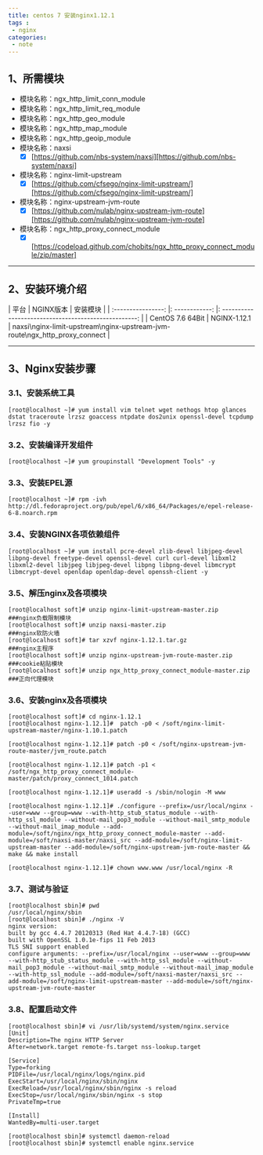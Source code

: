 ```yaml
---
title: centos 7 安装nginx1.12.1
tags :
 - nginx
categories:
 - note
---
```


## 1、所需模块
- 模块名称：ngx_http_limit_conn_module
- 模块名称：ngx_http_limit_req_module
- 模块名称：ngx_http_geo_module
- 模块名称：ngx_http_map_module
- 模块名称：ngx_http_geoip_module
- 模块名称：naxsi
	- [x] [https://github.com/nbs-system/naxsi][https://github.com/nbs-system/naxsi]
- 模块名称：nginx-limit-upstream
	- [x] [https://github.com/cfsego/nginx-limit-upstream/][https://github.com/cfsego/nginx-limit-upstream/]
- 模块名称：nginx-upstream-jvm-route
	- [x] [https://github.com/nulab/nginx-upstream-jvm-route][https://github.com/nulab/nginx-upstream-jvm-route]
- 模块名称：ngx_http_proxy_connect_module
	- [x] [https://codeload.github.com/chobits/ngx_http_proxy_connect_module/zip/master]
---
<!--more-->

## 2、安装环境介绍
| 平台             | NGINX版本    | 安装模块                                            |
| :----------------: |: ------------: |: ---------------------------------------------------: |
| CentOS 7.6 64Bit | NGINX-1.12.1 | naxsi\nginx-limit-upstream\nginx-upstream-jvm-route\ngx_http_proxy_connect |

---

## 3、Nginx安装步骤
### 3.1、安装系统工具
```shell
[root@localhost ~]# yum install vim telnet wget nethogs htop glances dstat traceroute lrzsz goaccess ntpdate dos2unix openssl-devel tcpdump lrzsz fio -y
```

### 3.2、安装编译开发组件
```shell
[root@localhost ~]# yum groupinstall "Development Tools" -y
```

### 3.3、安装EPEL源
```shell
[root@localhost ~]# rpm -ivh http://dl.fedoraproject.org/pub/epel/6/x86_64/Packages/e/epel-release-6-8.noarch.rpm
```

### 3.4、安装NGINX各项依赖组件
```shell
[root@localhost ~]# yum install pcre-devel zlib-devel libjpeg-devel libpng-devel freetype-devel openssl-devel curl curl-devel libxml2 libxml2-devel libjpeg libjpeg-devel libpng libpng-devel libmcrypt libmcrypt-devel openldap openldap-devel openssh-client -y
```


### 3.5、解压nginx及各项模块
```shell
[root@localhost soft]# unzip nginx-limit-upstream-master.zip
###nginx负载限制模块
[root@localhost soft]# unzip naxsi-master.zip
###nginx软防火墙
[root@localhost soft]# tar xzvf nginx-1.12.1.tar.gz
###nginx主程序
[root@localhost soft]# unzip nginx-upstream-jvm-route-master.zip
###cookie粘贴模块
[root@localhost soft]# unzip ngx_http_proxy_connect_module-master.zip
###正向代理模块
```

### 3.6、安装nginx及各项模块
```shell
[root@localhost soft]# cd nginx-1.12.1
[root@localhost nginx-1.12.1]#  patch -p0 < /soft/nginx-limit-upstream-master/nginx-1.10.1.patch

[root@localhost nginx-1.12.1]# patch -p0 < /soft/nginx-upstream-jvm-route-master/jvm_route.patch

[root@localhost nginx-1.12.1]# patch -p1 < /soft/ngx_http_proxy_connect_module-master/patch/proxy_connect_1014.patch

[root@localhost nginx-1.12.1]# useradd -s /sbin/nologin -M www

[root@localhost nginx-1.12.1]# ./configure --prefix=/usr/local/nginx --user=www --group=www --with-http_stub_status_module --with-http_ssl_module --without-mail_pop3_module --without-mail_smtp_module --without-mail_imap_module --add-module=/soft/nginx/ngx_http_proxy_connect_module-master --add-module=/soft/naxsi-master/naxsi_src --add-module=/soft/nginx-limit-upstream-master --add-module=/soft/nginx-upstream-jvm-route-master && make && make install

[root@localhost nginx-1.12.1]# chown www.www /usr/local/nginx -R
```

### 3.7、测试与验证
```shell
[root@localhost sbin]# pwd
/usr/local/nginx/sbin
[root@localhost sbin]# ./nginx -V
nginx version: 
built by gcc 4.4.7 20120313 (Red Hat 4.4.7-18) (GCC) 
built with OpenSSL 1.0.1e-fips 11 Feb 2013
TLS SNI support enabled
configure arguments: --prefix=/usr/local/nginx --user=www --group=www --with-http_stub_status_module --with-http_ssl_module --without-mail_pop3_module --without-mail_smtp_module --without-mail_imap_module --with-http_ssl_module --add-module=/soft/naxsi-master/naxsi_src --add-module=/soft/nginx-limit-upstream-master --add-module=/soft/nginx-upstream-jvm-route-master
```

### 3.8、配置启动文件
```shell
[root@localhost sbin]# vi /usr/lib/systemd/system/nginx.service
[Unit]
Description=The nginx HTTP Server
After=network.target remote-fs.target nss-lookup.target

[Service]
Type=forking
PIDFile=/usr/local/nginx/logs/nginx.pid
ExecStart=/usr/local/nginx/sbin/nginx
ExecReload=/usr/local/nginx/sbin/nginx -s reload
ExecStop=/usr/local/nginx/sbin/nginx -s stop
PrivateTmp=true

[Install]
WantedBy=multi-user.target

[root@localhost sbin]# systemctl daemon-reload
[root@localhost sbin]# systemctl enable nginx.service
```
